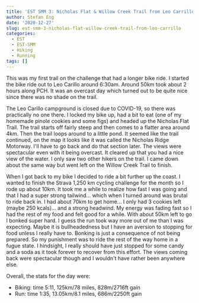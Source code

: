 ```yaml
---
title: 'EST SMM 3: Nicholas Flat & Willow Creek Trail from Leo Carrillo'
author: Stefan Eng
date: '2020-12-27'
slug: est-smm-3-nicholas-flat-willow-creek-trail-from-leo-carrillo
categories:
  - EST
  - EST-SMM
  - Hiking
  - Running
tags: []
---
```


This was my first trail on the challenge that had a longer bike ride.
I started the bike ride out to Leo Carillo around 6:30am.
Around 50km took about 2 hours along PCH.
It was an overcast day which turned out to be quite nice since there was no shade on the trail.

The Leo Carillo campground is closed due to COVID-19, so there was practically no one there.
I locked my bike up, had a bit to eat (one of my homemade pinole cookies and some figs) and headed up the Nicholas Flat Trail.
The trail starts off fairly steep and then comes to a flatter area around 4km.
Then the trail loops around to a little pond.
It seemed like the trail continued, on the map it looks like it was called the Nicholas Ridge Motorway.
I'll have to go back and do that section later.
The views were spectacular even with it being overcast.
It cleared up that you had a nice view of the water.
I only saw two other hikers on the trail.
I came down about the same way but went left on the Willow Creek Trail to finish.

When I got back to my bike I decided to ride a bit further up the coast.
I wanted to finish the Strava 1,250 km cycling challenge for the month so I rode up about 10km.
It took me a while to realize how fast I was going and that I had a super strong tailwind... which when I turned around was brutal to ride back in.
I had about 70km to get home... I only had 3 cookies left (maybe 250 kcals)... and a strong headwind.
My energy was fading fast so I had the rest of my food and felt good for a while.
With about 50km left to go I bonked super hard.
I guess the run took way more out of me than I was expecting.
Maybe it is bullheadedness but I have an aversion to stopping for food unless I really have to.
Bonking is just a consequence of not being prepared.
So my punishment was to ride the rest of the way home in a fugue state.
I hindsight, I really should have just stopped for some candy and a soda as it took forever to recover from this effort.
The views coming back were spectacular though and I wouldn't have rather been anywhere else.

Overall, the stats for the day were:

  - Biking: time 5:11, 125km/78 miles, 828m/2716ft gain
  - Run: time 1:35, 13.05km/8.1 miles, 686m/2250ft gain
